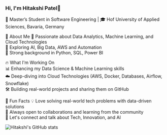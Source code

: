 ### Hi, I'm Hitakshi Patel👋

🚀 Master’s Student in Software Engineering | 🎓 Hof University of Applied Sciences, Bavaria, Germany

🌟 About Me
🔹 Passionate about Data Analytics, Machine Learning, and Cloud Technologies <br/>
🔹 Exploring AI, Big Data, AWS and Automation <br/>
🔹 Strong background in Python, SQL, Power BI <br/>

🔥 What I'm Working On <br/>
📊 Enhancing my Data Science & Machine Learning skills <br/>
☁️ Deep-diving into Cloud Technologies (AWS, Docker, Databases, Airflow, Snowflake) <br/>
🛠️ Building real-world projects and sharing them on GitHub <br/>

📌 Fun Facts
💡 Love solving real-world tech problems with data-driven solutions <br/>
🎯 Always open to collaborations and learning from the community <br/>
💬 Let's connect and talk about Tech, Innovation, and AI <br/>


![Hitakshi's GitHub stats](https://github-readme-stats.vercel.app/api?username=patelhitakshi28&show_icons=true&theme=radical)
